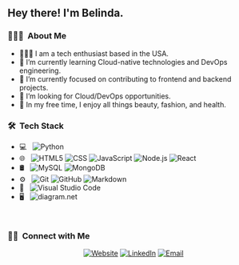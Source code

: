 <h2> Hey there! I'm Belinda.</h2>

<h3> 👨🏻‍💻 &nbsp;About Me </h3>

- 👩🏾‍💻 I am a tech enthusiast based in the USA.
- 🌱 I’m currently learning Cloud-native technologies and DevOps engineering.
- 🔭 I’m currently focused on contributing to frontend and backend projects.
- 👀 I’m looking for Cloud/DevOps opportunities.
- 💞️ In my free time, I enjoy all things beauty, fashion, and health.

<h3> 🛠 &nbsp;Tech Stack</h3>

- 💻 &nbsp;
![Python](img.shields.io/badge/-Python-333333?style=flat&...)
- 🌐 &nbsp;
![HTML5](img.shields.io/badge/-HTML5-333333?style=flat&l...)
![CSS](img.shields.io/badge/-CSS-333333?style=flat&log...)
![JavaScript](img.shields.io/badge/-JavaScript-333333?style=f...)
![Node.js](img.shields.io/badge/-Node.js-333333?style=flat...)
![React](img.shields.io/badge/-React-333333?style=flat&l...)
- 🛢 &nbsp;
![MySQL](img.shields.io/badge/-MySQL-333333?style=flat&l...)
![MongoDB](img.shields.io/badge/-MongoDB-333333?style=flat...)
- ⚙️ &nbsp;
![Git](img.shields.io/badge/-Git-333333?style=flat&log...)
![GitHub](img.shields.io/badge/-GitHub-333333?style=flat&...)
![Markdown](img.shields.io/badge/-Markdown-333333?style=fla...)
- 🔧 &nbsp;
![Visual Studio Code](img.shields.io/badge/-Visual%20Studio%20Code-33...)
- 🖥 &nbsp;
![diagram.net](img.shields.io/badge/-Diagram.net-333333?style=...)

<br/>

<h3> 🤝🏻 &nbsp;Connect with Me </h3>

<p align="center">
<a href="www.kuralabs.org"><img alt="Website" src="img.shields.io/badge/Website-www.kuralabs.org-o..."></a>
<a href="www.linkedin.com/in/thebelindadunu"><img alt="LinkedIn" src="img.shields.io/badge/LinkedIn-Belinda%20Dunu..."></a>
<a href="belindadunu24@gmail.com"><img alt="Email" src="img.shields.io/badge/Email-belindadunu24@gmail.com...."></a>
</p>
